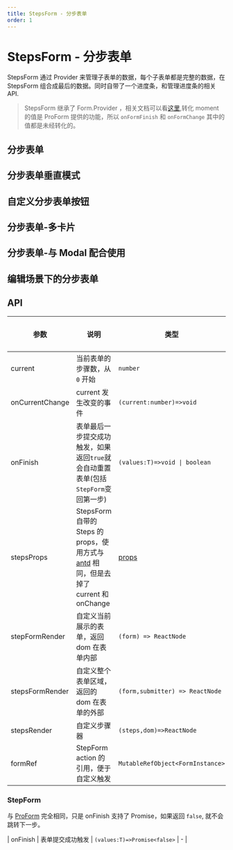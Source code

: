 ```yaml
---
title: StepsForm - 分步表单
order: 1
---
```


# StepsForm - 分步表单

StepsForm 通过 Provider 来管理子表单的数据，每个子表单都是完整的数据，在 StepsForm 组合成最后的数据。同时自带了一个进度条，和管理进度条的相关 API.

> StepsForm 继承了 Form.Provider ，相关文档可以看[这里](https://ant.design/components/form-cn/#Form.Provider),转化 moment 的值是 ProForm 提供的功能，所以 `onFormFinish` 和 `onFormChange` 其中的值都是未经转化的。

## 分步表单

<code src="./demos/steps-from.tsx" title="分步表单"></code>

## 分步表单垂直模式

<code src="./demos/steps-form-vertical.tsx" title="分步表单垂直模式"></code>

## 自定义分步表单按钮

<code src="./demos/customize-steps-from.tsx" title="自定义分步表单按钮"></code>

## 分步表单-多卡片

<code src="./demos/multi-card-step-form.tsx" background="hsl(220,23%,97%)" title="分步表单-多卡片"></code>

## 分步表单-与 Modal 配合使用

<code src="./demos/modal-step-form.tsx" background="hsl(220,23%,97%)" title="分步表单-与 Modal 配合使用"></code>

## 编辑场景下的分步表单

<code src="./demos/add-or-edit-step-form.tsx" title="自定义分步表单按钮"></code>

## API

| 参数 | 说明 | 类型 | 默认值 |
| --- | --- | --- | --- |
| current | 当前表单的步骤数，从 `0` 开始 | `number` | 0 |
| onCurrentChange | current 发生改变的事件 | `(current:number)=>void` | - |
| onFinish | 表单最后一步提交成功触发，如果返回`true`就会自动重置表单(包括`StepForm`变回第一步) | `(values:T)=>void \| boolean` | - |
| stepsProps | StepsForm 自带的 Steps 的 props，使用方式与 [antd](https://ant.design/components/steps-cn/) 相同，但是去掉了 current 和 onChange | [props](https://ant.design/components/steps-cn/#API) | - |
| stepFormRender | 自定义当前展示的表单，返回 dom 在表单内部 | `(form) => ReactNode` | - |
| stepsFormRender | 自定义整个表单区域，返回的 dom 在表单的外部 | `(form,submitter) => ReactNode` | - |
| stepsRender | 自定义步骤器 | `(steps,dom)=>ReactNode` | - |
| formRef | StepForm action 的引用，便于自定义触发 | `MutableRefObject<FormInstance>` | - |

### StepForm

与 [ProForm](/components/form) 完全相同，只是 onFinish 支持了 Promise，如果返回 `false`, 就不会跳转下一步。

| onFinish | 表单提交成功触发 | `(values:T)=>Promise<false>` | - |
